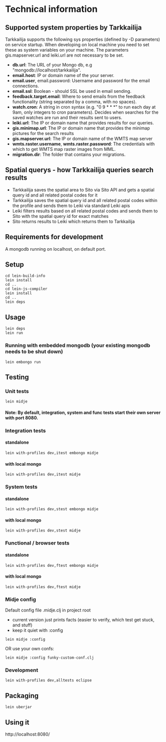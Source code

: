 # Technical information

## Supported system properties by Tarkkailija

Tarkkailija supports the following sys properties (defined by -D parameters) on service startup.
When developing on local machine you need to set these as system variables on your machine.
The parameters gis.mapserver.url and leiki.url are not necessary to be set.

* **db.url**:  The URL of your Mongo db, e.g "mongodb://localhost/tarkkailija".
* **email.host**:  IP or domain name of the your server.
* **email.user**, email.password:  Username and password for the email connections.
* **email.ssl**:  Boolean - should SSL be used in email sending.
* **feedback.target.email**:  Where to send emails from the feedback functionality (string separated by a comma, with no spaces).
* **watch.cron**:  A string in cron syntax (e.g. "0 9 * * *" to run each day at 9am, only integers to cron parameters). Decides when searches for the saved watches are run and their results sent to users.
* **leiki.url**:  The IP or domain name that provides results for our queries.
* **gis.minimap.url**:  The IP or domain name that provides the minimap pictures for the search results
* **gis.mapserver.url**:  The IP or domain name of the WMTS map server
* **wmts.raster.username**, **wmts.raster.password**:  The credentials with which to get WMTS map raster images from MML.
* **migration.dir**:  The folder that contains your migrations.

## Spatial querys - how Tarkkailija queries search results

* Tarkkailija saves the spatial area to Sito via Sito API and gets a spatial query id and all related postal codes for it
* Tarkkailija saves the spatial query id and all related postal codes within the profile and sends them to Leiki via standard Leiki apis
* Leiki filters results based on all related postal codes and sends them to Sito with the spatial query id for exact matches
* Sito returns results to Leiki which returns them to Tarkkailija


## Requirements for development

A mongodb running on localhost, on default port.

## Setup

```
cd lein-build-info
lein install
cd ..
cd lein-js-compiler
lein install
cd ..
lein deps
```

## Usage

```
lein deps
lein run
```

### Running with embedded mongodb (your existing mongodb needs to be shut down)

```
lein embongo run
```


## Testing

### Unit tests

```
lein midje
```

#### Note:  By default, integration, system and func tests start their own server with port 8080.


### Integration tests

#### standalone
```
lein with-profiles dev,itest embongo midje
```

#### with local mongo
```
lein with-profiles dev,itest midje
```


### System tests

#### standalone
```
lein with-profiles dev,stest embongo midje
```

#### with local mongo

```
lein with-profiles dev,stest midje
```


### Functional / browser tests

#### standalone

```
lein with-profiles dev,ftest embongo midje
```

#### with local mongo

```
lein with-profiles dev,ftest midje
```


### Midje config

Default config file .midje.clj in project root

* current version just prints facts (easier to verify, which test get stuck, and stuff)
* keep it quiet with :config

```
lein midje :config
```

OR use your own confs:

```
lein midje :config funky-custom-conf.clj
```


### Development

```
lein with-profiles dev,alltests eclipse
```


## Packaging

```
lein uberjar
```


## Using it

http://localhost:8080/
